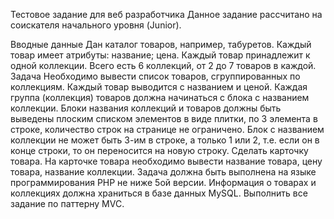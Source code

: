 Тестовое задание для веб разработчика
Данное задание рассчитано на соискателя начального уровня (Junior).

Вводные данные
Дан каталог товаров, например, табуретов.
Каждый товар имеет атрибуты:
название;
цена.
Каждый товар принадлежит к одной коллекции.
Всего есть 6 коллекций, от 2 до 7 товаров в каждой.
Задача
Необходимо вывести список товаров, сгруппированных по коллекциям.
Каждый товар выводится с названием и ценой.
Каждая группа (коллекция) товаров должна начинаться с блока с названием коллекции.
Блоки названия коллекций и товаров должны быть выведены плоским списком элементов в виде плитки, по 3 элемента в строке, количество строк на странице не ограничено.
Блок с названием коллекции не может быть 3-им в строке, а только 1 или 2, т.е. если он в конце строки, то он переносится на новую строку.
Сделать карточку товара. На карточке товара необходимо вывести название товара, цену товара, название коллекции.
Задача должна быть выполнена на языке программирования PHP не ниже 5ой версии.
Информация о товарах и коллекциях должна храниться в базе данных MySQL.
Выполнить все задание по паттерну MVC.
